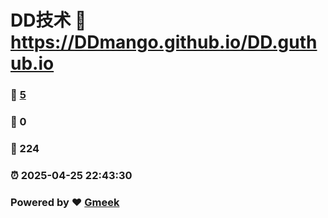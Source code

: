 # DD技术 :link: https://DDmango.github.io/DD.guthub.io 
### :page_facing_up: [5](https://DDmango.github.io/DD.guthub.io/tag.html) 
### :speech_balloon: 0 
### :hibiscus: 224 
### :alarm_clock: 2025-04-25 22:43:30 
### Powered by :heart: [Gmeek](https://github.com/Meekdai/Gmeek)
